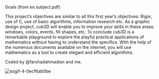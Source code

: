 Goals (from en.subject.pdf)

This project’s objectives are similar to all this first year’s objectives: Rigor, use of C, use
of basic algorithms, information research etc.
As a graphic design project, cub3D will enable you to improve your skills in these
areas: windows, colors, events, fill shapes, etc.
To conclude cub3D is a remarkable playground to explore the playful practical applications of mathematics without having to understand the specifics.
With the help of the numerous documents available on the internet, you will use
mathematics as a tool to create elegant and efficient algorithms.

Coded by @farshadahmadian and me.

![ezgif-4-0ecf6ab0be](https://github.com/f321x/cub3d-42-core/assets/51097237/41daf969-5433-4491-81d1-79848bcbd1d9)
